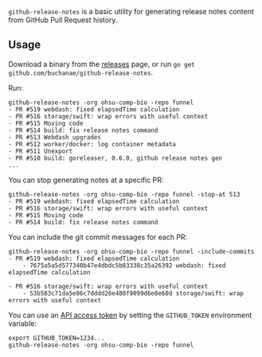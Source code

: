 `github-release-notes` is a basic utility for generating release notes content from GitHub Pull Request history.

## Usage

Download a binary from the [releases](https://github.com/buchanae/github-release-notes/releases) page, or run `go get github.com/buchanae/github-release-notes`.

Run:
```
github-release-notes -org ohsu-comp-bio -repo funnel
- PR #519 webdash: fixed elapsedTime calculation
- PR #516 storage/swift: wrap errors with useful context
- PR #515 Moving code
- PR #514 build: fix release notes command
- PR #513 Webdash upgrades
- PR #512 worker/docker: log container metadata
- PR #511 Unexport
- PR #510 build: goreleaser, 0.6.0, github release notes gen
...
```

You can stop generating notes at a specific PR:
```
github-release-notes -org ohsu-comp-bio -repo funnel -stop-at 513
- PR #519 webdash: fixed elapsedTime calculation
- PR #516 storage/swift: wrap errors with useful context
- PR #515 Moving code
- PR #514 build: fix release notes command
```

You can include the git commit messages for each PR:
```
github-release-notes -org ohsu-comp-bio -repo funnel -include-commits
- PR #519 webdash: fixed elapsedTime calculation
    - 7675a5a5d577340b47e4dbdc5b83338c35a26392 webdash: fixed elapsedTime calculation

- PR #516 storage/swift: wrap errors with useful context
    - 53b583c71da5e06c7dddd26e480f9099d6e8e60d storage/swift: wrap errors with useful context
```

You can use an [API access token][tok] by setting the `GITHUB_TOKEN` environment variable:
```
export GITHUB_TOKEN=1234...
github-release-notes -org ohsu-comp-bio -repo funnel
```

[tok]: https://help.github.com/articles/creating-a-personal-access-token-for-the-command-line/
